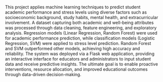 This project applies machine learning techniques to predict student academic performance and stress levels using diverse factors such as socioeconomic background, study habits, mental health, and extracurricular involvement. A dataset capturing both academic and well-being attributes was processed through data cleaning, feature engineering, and exploratory analysis. Regression models (Linear Regression, Random Forest) were used for academic performance prediction, while classification models (Logistic Regression, SVM) were applied to stress level prediction. Random Forest and SVM outperformed other models, achieving high accuracy and reliability. The system was deployed via a Flask web application, providing an interactive interface for educators and administrators to input student data and receive predictive insights. The ultimate goal is to enable proactive interventions, resource allocation, and improved educational outcomes through data-driven decision-making.
